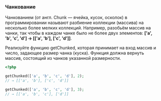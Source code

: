 ### Чанкование

Чанкованием (от англ. Chunk — ячейка, кусок, осколок) в программировании называют разбиение коллекции (массива) на несколько более мелких коллекций. Например, разобьём массив на чанки, так чтобы в каждом чанке было не более двух элементов: **['a', 'b', 'c', 'd'] -> [['a', 'b'], ['c', 'd']]**.

Реализуйте функцию getChunked, которая принимает на вход массив и число, задающее размер чанка (куска). Функция должна вернуть массив, состоящий из чанков указанной размерности.

```php
<?php

getChunked(['a', 'b', 'c', 'd'], 2);
// → [['a', 'b'], ['c', 'd']]

getChunked(['a', 'b', 'c', 'd'], 3);
// → [['a', 'b', 'c'], ['d']]
```